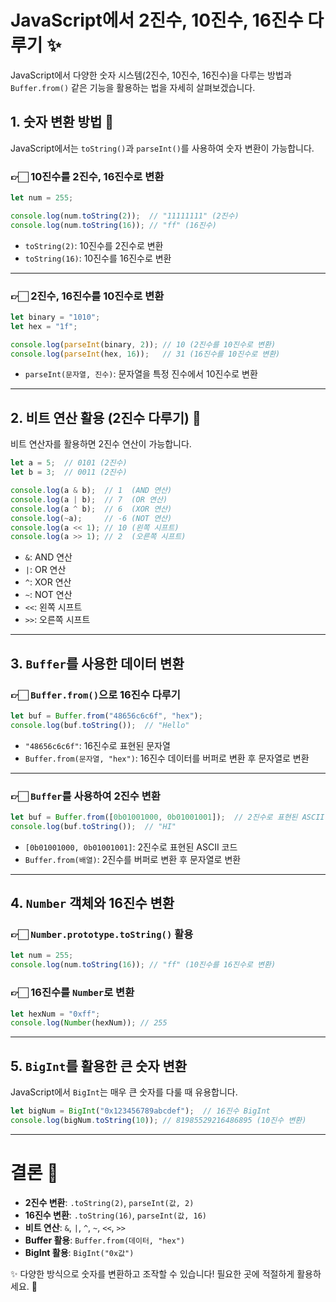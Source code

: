 
# JavaScript에서 2진수, 10진수, 16진수 다루기 ✨

JavaScript에서 다양한 숫자 시스템(2진수, 10진수, 16진수)을 다루는 방법과 `Buffer.from()` 같은 기능을 활용하는 법을 자세히 살펴보겠습니다.

## 1. 숫자 변환 방법 🔢

JavaScript에서는 `toString()`과 `parseInt()`를 사용하여 숫자 변환이 가능합니다.

### 👉🏻 10진수를 2진수, 16진수로 변환
```js
let num = 255;

console.log(num.toString(2));  // "11111111" (2진수)
console.log(num.toString(16)); // "ff" (16진수)
```
- `toString(2)`: 10진수를 2진수로 변환
- `toString(16)`: 10진수를 16진수로 변환

---

### 👉🏻 2진수, 16진수를 10진수로 변환
```js
let binary = "1010";
let hex = "1f";

console.log(parseInt(binary, 2)); // 10 (2진수를 10진수로 변환)
console.log(parseInt(hex, 16));   // 31 (16진수를 10진수로 변환)
```
- `parseInt(문자열, 진수)`: 문자열을 특정 진수에서 10진수로 변환

---

## 2. 비트 연산 활용 (2진수 다루기) 🔧

비트 연산자를 활용하면 2진수 연산이 가능합니다.

```js
let a = 5;  // 0101 (2진수)
let b = 3;  // 0011 (2진수)

console.log(a & b);  // 1  (AND 연산)
console.log(a | b);  // 7  (OR 연산)
console.log(a ^ b);  // 6  (XOR 연산)
console.log(~a);     // -6 (NOT 연산)
console.log(a << 1); // 10 (왼쪽 시프트)
console.log(a >> 1); // 2  (오른쪽 시프트)
```
- `&`: AND 연산
- `|`: OR 연산
- `^`: XOR 연산
- `~`: NOT 연산
- `<<`: 왼쪽 시프트
- `>>`: 오른쪽 시프트

---

## 3. `Buffer`를 사용한 데이터 변환

### 👉🏻 `Buffer.from()`으로 16진수 다루기
```js
let buf = Buffer.from("48656c6c6f", "hex");
console.log(buf.toString());  // "Hello"
```
- `"48656c6c6f"`: 16진수로 표현된 문자열
- `Buffer.from(문자열, "hex")`: 16진수 데이터를 버퍼로 변환 후 문자열로 변환

---

### 👉🏻 `Buffer`를 사용하여 2진수 변환
```js
let buf = Buffer.from([0b01001000, 0b01001001]);  // 2진수로 표현된 ASCII 코드
console.log(buf.toString());  // "HI"
```
- `[0b01001000, 0b01001001]`: 2진수로 표현된 ASCII 코드
- `Buffer.from(배열)`: 2진수를 버퍼로 변환 후 문자열로 변환

---

## 4. `Number` 객체와 16진수 변환

### 👉🏻 `Number.prototype.toString()` 활용
```js
let num = 255;
console.log(num.toString(16)); // "ff" (10진수를 16진수로 변환)
```

### 👉🏻 16진수를 `Number`로 변환
```js
let hexNum = "0xff";
console.log(Number(hexNum)); // 255
```

---

## 5. `BigInt`를 활용한 큰 숫자 변환

JavaScript에서 `BigInt`는 매우 큰 숫자를 다룰 때 유용합니다.

```js
let bigNum = BigInt("0x123456789abcdef");  // 16진수 BigInt
console.log(bigNum.toString(10)); // 81985529216486895 (10진수 변환)
```

---

# 결론 🏁

- **2진수 변환**: `.toString(2)`, `parseInt(값, 2)`
- **16진수 변환**: `.toString(16)`, `parseInt(값, 16)`
- **비트 연산**: `&`, `|`, `^`, `~`, `<<`, `>>`
- **Buffer 활용**: `Buffer.from(데이터, "hex")`
- **BigInt 활용**: `BigInt("0x값")`

✨ 다양한 방식으로 숫자를 변환하고 조작할 수 있습니다! 필요한 곳에 적절하게 활용하세요. 🚀
